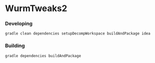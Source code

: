 # WurmTweaks2
### Developing
`gradle clean dependencies setupDecompWorkspace buildAndPackage idea`

### Building
`gradle dependencies buildAndPackage`